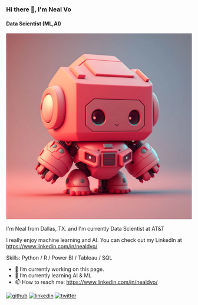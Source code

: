 ### Hi there 👋, I'm Neal Vo
#### Data Scientist (ML,AI)
![Data Scientist (ML,AI)](https://github.com/nealvo/nealvo/blob/main/tiny-cute-anime-robot-v0-56jsl91o7kba1.webp)

I'm Neal from Dallas, TX. and I'm currently Data Scientist at AT&T 

I really enjoy machine learning and AI. You can check out my Linkedln at https://www.linkedin.com/in/nealdvo/

Skills: Python / R / Power BI / Tableau / SQL

- 🔭 I’m currently working on this page. 
- 🌱 I’m currently learning AI & ML 
- 📫 How to reach me: https://www.linkedin.com/in/nealdvo/ 


[<img src='https://cdn.jsdelivr.net/npm/simple-icons@v4.0.0/icons/github.svg' alt='github' height='40'>](https://github.com/nealvo)  [<img src='https://cdn.jsdelivr.net/npm/simple-icons@v4.0.0/icons/linkedin.svg' alt='linkedin' height='40'>](https://www.linkedin.com/in/nealdvo/)  [<img src='https://cdn.jsdelivr.net/npm/simple-icons@v4.0.0/icons/twitter.svg' alt='twitter' height='40'>](https://twitter.com/DuyVo1330075)

